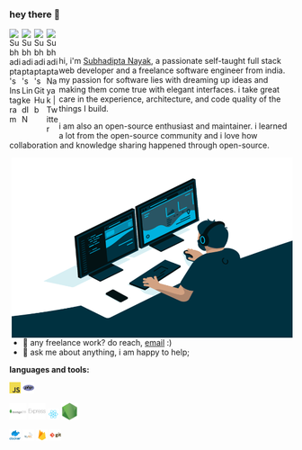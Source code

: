 ### hey there 👋
<a href="https://www.instagram.com/subhadipta.nayak/">
  <img align="left" alt="Subhadipta's Instagram" width="22px" src="https://raw.githubusercontent.com/hussainweb/hussainweb/main/icons/instagram.png" />
</a>
<a href="https://www.linkedin.com/in/subhadipta-nayak/">
  <img align="left" alt="Subhadipta's LinkedIN" width="22px" src="https://raw.githubusercontent.com/hussainweb/hussainweb/main/icons/linkedin.png" />
</a>
<a href="https://github.com/nsubhadipta">
  <img align="left" alt="Subhadipta's GitHub" width="22px" src="https://raw.githubusercontent.com/hussainweb/hussainweb/main/icons/github.png" />
</a>
<a href="https://twitter.com/nsubhadipta">
  <img align="left" alt="Subhadipta Nayak | Twitter" width="22px" src="https://raw.githubusercontent.com/hussainweb/hussainweb/main/icons/twitter.png" />
</a>
 


<br />
<br />

hi, i'm [Subhadipta Nayak](https://subhadipta-portfolio.web.app/), a passionate self-taught full stack web developer and a freelance software engineer from india. my passion for software lies with dreaming up ideas and making them come true with elegant interfaces. i take great care in the experience, architecture, and code quality of the things I build.

i am also an open-source enthusiast and maintainer. i learned a lot from the open-source community and i love how collaboration and knowledge sharing happened through open-source.


  <img align="right" alt="GIF" src="https://github.com/nsubhadipta/nsubhadipta/blob/main/code.gif?raw=true" width="500" height="320" />
  
- 💼 any freelance work? do reach, [email](mailto:nsubhadipta@gmail.com) :)
- 💬 ask me about anything, i am happy to help;

**languages and tools:**  

<code><img height="20" src="https://raw.githubusercontent.com/github/explore/80688e429a7d4ef2fca1e82350fe8e3517d3494d/topics/javascript/javascript.png"></code>
<code><img height="20" src="https://raw.githubusercontent.com/github/explore/ccc16358ac4530c6a69b1b80c7223cd2744dea83/topics/php/php.png"></code>

<code><img height="30" src="https://raw.githubusercontent.com/github/explore/80688e429a7d4ef2fca1e82350fe8e3517d3494d/topics/mongodb/mongodb.png"></code>
<code><img height="30" src="https://raw.githubusercontent.com/github/explore/80688e429a7d4ef2fca1e82350fe8e3517d3494d/topics/express/express.png"></code>
<code><img height="20" src="https://raw.githubusercontent.com/github/explore/80688e429a7d4ef2fca1e82350fe8e3517d3494d/topics/react/react.png"></code>
<code><img height="30" src="https://raw.githubusercontent.com/github/explore/80688e429a7d4ef2fca1e82350fe8e3517d3494d/topics/nodejs/nodejs.png"></code>


<code><img height="20" src="https://raw.githubusercontent.com/github/explore/80688e429a7d4ef2fca1e82350fe8e3517d3494d/topics/docker/docker.png"></code>
<code><img height="20" src="https://raw.githubusercontent.com/github/explore/80688e429a7d4ef2fca1e82350fe8e3517d3494d/topics/mysql/mysql.png"></code>
<code><img height="20" src="https://raw.githubusercontent.com/github/explore/80688e429a7d4ef2fca1e82350fe8e3517d3494d/topics/firebase/firebase.png"></code>
<code><img height="20" src="https://raw.githubusercontent.com/github/explore/80688e429a7d4ef2fca1e82350fe8e3517d3494d/topics/git/git.png"></code>


<!-- if you like what i do, maybe consider buying me a coffee/tea 🥺👉👈 -->
